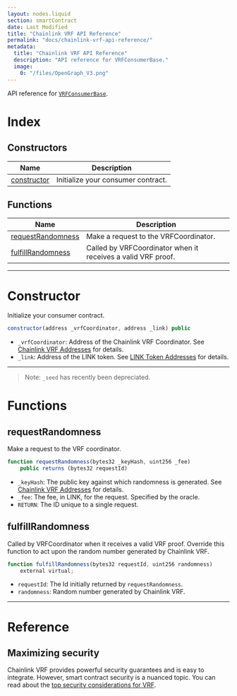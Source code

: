 ```yaml
---
layout: nodes.liquid
section: smartContract
date: Last Modified
title: "Chainlink VRF API Reference"
permalink: "docs/chainlink-vrf-api-reference/"
metadata: 
  title: "Chainlink VRF API Reference"
  description: "API reference for VRFConsumerBase."
  image: 
    0: "/files/OpenGraph_V3.png"
---
```

API reference for <a href="https://github.com/smartcontractkit/chainlink/blob/master/evm-contracts/src/v0.6/VRFConsumerBase.sol" target="_blank">`VRFConsumerBase`</a>.

# Index

## Constructors

| Name                        | Description                        |
| --------------------------- | ---------------------------------- |
| [constructor](#constructor) | Initialize your consumer contract. |

## Functions

| Name                                    | Description                                                  |
| --------------------------------------- | ------------------------------------------------------------ |
| [requestRandomness](#requestrandomness) | Make a request to the VRFCoordinator.                        |
| [fulfillRandomness](#fulfillrandomness) | Called by VRFCoordinator when it receives a valid VRF proof. |

___

# Constructor

Initialize your consumer contract.

```javascript Solidity
constructor(address _vrfCoordinator, address _link) public
```

* `_vrfCoordinator`: Address of the Chainlink VRF Coordinator. See [Chainlink VRF Addresses](../vrf-contracts/) for details.
* `_link`: Address of the LINK token. See [LINK Token Addresses](../link-token-contracts/) for details.

___

> Note: `_seed` has recently been depreciated.
# Functions

## requestRandomness

Make a request to the VRF coordinator.

```javascript Solidity
function requestRandomness(bytes32 _keyHash, uint256 _fee)
    public returns (bytes32 requestId)
```

* `_keyHash`: The public key against which randomness is generated. See [Chainlink VRF Addresses](../vrf-contracts/) for details.
* `_fee`: The fee, in LINK, for the request. Specified by the oracle.
* `RETURN`: The ID unique to a single request.

## fulfillRandomness

Called by VRFCoordinator when it receives a valid VRF proof. Override this function to act upon the random number generated by Chainlink VRF.

```javascript Solidity
function fulfillRandomness(bytes32 requestId, uint256 randomness)
    external virtual;
```

* `requestId`: The Id initially returned by `requestRandomness`.
* `randomness`: Random number generated by Chainlink VRF.
___

# Reference

## Maximizing security

Chainlink VRF provides powerful security guarantees and is easy to integrate. However, smart contract security is a nuanced topic. You can read about the [top security considerations for VRF](../vrf-security-considerations/).
